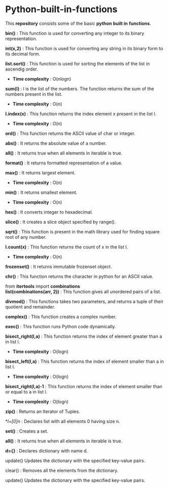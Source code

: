 # **Python-built-in-functions**
This **repository** consists some of the basic **python** **built in** **functions**.

**bin()** : This function is used for converting any integer to its binary representation.

**int(x,2)** : This function is used for converting any string in its binary form to its decimal form.

**list.sort()** : This function is used for sorting the elements of the list in ascendig order.
  - **Time complexity** : O(nlogn)

**sum(l)** : l is the list of the numbers. The function returns the sum of the numbers present in the list.
  - **Time complexity** : O(n)

**l.index(x)** : This function returns the index element x present in the list l.
  - **Time complexity** : O(n)

**ord()** : This function returns the ASCII value of char or integer.

**abs()** : It returns the absolute value of a number.

**all()** : It returns true when all elements in iterable is true.

**format()** : It returns formatted representation of a value.

**max()** : It returns largest element.
  - **Time complexity** : O(n)

**min()** : It returns smallest element.
  - **Time complexity** : O(n)

**hex()** : It converts integer to hexadecimal.

**slice()** : It creates a slice object specified by range().

**sqrt()** : This function is present in the math library used for finding square root of any number.

**l.count(x)** : This function returns the count of x in the list l.
  - **Time complexity** : O(n)

**frozenset()** : It returns immutable frozenset object.

**chr()** : This function returns the character in python for an ASCII value.

from **itertools** import **combinations**  
**list(combinations(arr, 2))** : This function gives all unordered pairs of a list.  

**divmod()** : This functions takes two parameters, and returns a tuple of their quotient and remainder.  

**complex()** : This function creates a complex number.  

**exec()** : This function runs Python code dynamically.

**bisect_right(l,a)** : This function returns the index of element greater than a in list l.
  - **Time complexity** : O(logn)

**bisect_left(l,a)** : This function returns the index of element smaller than a in list l.
  - **Time complexity** : O(logn)

**bisect_right(l,a)-1** : This function returns the index of element smaller than or equal to a in list l.
  - **Time complexity** : O(logn)

**zip()** : Returns an Iterator of Tuples.

**l=[0]*n** : Declares list with all elements 0 having size n.

**set()** : Creates a set.

**all()** : It returns true when all elements in iterable is true.

**d={}** : Declares dictionary with name d.

update()	Updates the dictionary with the specified key-value pairs.

clear()	: Removes all the elements from the dictionary.

update()	Updates the dictionary with the specified key-value pairs.
